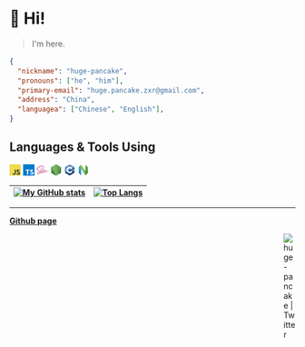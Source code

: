 # 👋 Hi!

> I'm here.

```json
{
  "nickname": "huge-pancake",
  "pronouns": ["he", "him"],
  "primary-email": "huge.pancake.zxr@gmail.com",
  "address": "China",
  "languagea": ["Chinese", "English"],
}
```

## Languages & Tools Using

<code><img height="20" alt="javascript" src="https://raw.githubusercontent.com/github/explore/80688e429a7d4ef2fca1e82350fe8e3517d3494d/topics/javascript/javascript.png"></code>
<code><img height="20" alt="typescript" src="https://raw.githubusercontent.com/github/explore/80688e429a7d4ef2fca1e82350fe8e3517d3494d/topics/typescript/typescript.png"></code>
<code><img height="20" alt="scss" src="https://raw.githubusercontent.com/github/explore/80688e429a7d4ef2fca1e82350fe8e3517d3494d/topics/sass/sass.png"></code>
<code><img height="20" alt="nodejs" src="https://raw.githubusercontent.com/github/explore/80688e429a7d4ef2fca1e82350fe8e3517d3494d/topics/nodejs/nodejs.png"></code>
<code><img height="20" alt="c++" src="https://raw.githubusercontent.com/github/explore/180320cffc25f4ed1bbdfd33d4db3a66eeeeb358/topics/cpp/cpp.png"></code>
<code><img height="20" alt="neovim" src="https://raw.githubusercontent.com/github/explore/26674e638508ac4a4e113ee32d6755ebfa000569/topics/neovim/neovim.png"></code>

| [![My GitHub stats](https://github-readme-stats.vercel.app/api?username=huge-pancake&show_icons=true&theme=dark)](https://github.com/anuraghazra/github-readme-stats) | [![Top Langs](https://github-readme-stats.vercel.app/api/top-langs/?username=huge-pancake&layout=compact&theme=dark)](https://github.com/anuraghazra/github-readme-stats) |
|---|---|

---

__[Github page](https://huge-pancake.github.io/)__

<a href="https://twitter.com/huge_pancake">
  <img align="right" alt="huge-pancake | Twitter" width="21px" src="https://raw.githubusercontent.com/anuraghazra/anuraghazra/master/assets/twitter.svg" />
</a>
